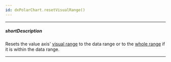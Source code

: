 ```yaml
---
id: dxPolarChart.resetVisualRange()
---
```

---
##### shortDescription
Resets the value axis' [visual range](/api-reference/20%20Data%20Visualization%20Widgets/dxPolarChart/1%20Configuration/valueAxis/visualRange '/Documentation/ApiReference/UI_Components/dxPolarChart/Configuration/valueAxis/visualRange/') to the data range or to the [whole range](/api-reference/20%20Data%20Visualization%20Widgets/dxPolarChart/1%20Configuration/valueAxis/wholeRange '/Documentation/ApiReference/UI_Components/dxPolarChart/Configuration/valueAxis/wholeRange/') if it is within the data range.

---
